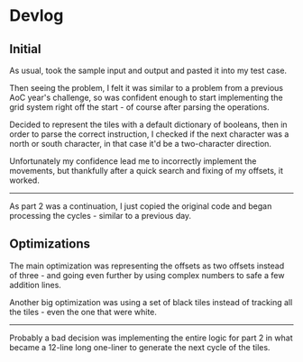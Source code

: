 # Devlog

## Initial

As usual, took the sample input and output and pasted it into my test case.

Then seeing the problem, I felt it was similar to a problem from a previous AoC year's challenge, so was confident enough to start implementing the grid system right off the start - of course after parsing the operations.

Decided to represent the tiles with a default dictionary of booleans, then in order to parse the correct instruction, I checked if the next character was a north or south character, in that case it'd be a two-character direction.

Unfortunately my confidence lead me to incorrectly implement the movements, but thankfully after a quick search and fixing of my offsets, it worked.

***

As part 2 was a continuation, I just copied the original code and began processing the cycles - similar to a previous day.

## Optimizations

The main optimization was representing the offsets as two offsets instead of three - and going even further by using complex numbers to safe a few addition lines.

Another big optimization was using a set of black tiles instead of tracking all the tiles - even the one that were white.

***

Probably a bad decision was implementing the entire logic for part 2 in what became a 12-line long one-liner to generate the next cycle of the tiles.
